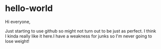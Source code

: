 # hello-world
Hi everyone,

Just starting to use github so might not turn out to be just as perfect.
I think I kinda really like it here.I have a weakness for junks so I'm never going to lose weight!
